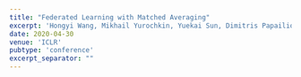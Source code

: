 ```yaml
---
title: "Federated Learning with Matched Averaging"
excerpt: 'Hongyi Wang, Mikhail Yurochkin, Yuekai Sun, Dimitris Papailiopoulos, Yasaman Khazaeni ($\color{red}{\text{Oral}}$, Acceptance rate: $\color{red}{1.85\%}$) \[[link](https://openreview.net/forum?id=BkluqlSFDS)\]\[[blog](https://mitibmwatsonailab.mit.edu/research/blog/fedma-layer-wise-federated-learning-with-the-potential-to-fight-ai-bias/)\]\[[talk](https://iclr.cc/virtual/poster_BkluqlSFDS.html)\]'
date: 2020-04-30
venue: 'ICLR'
pubtype: 'conference'
excerpt_separator: ""
---
```

